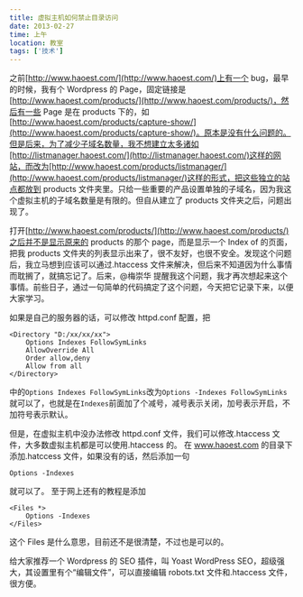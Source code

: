 ```yaml
---
title: 虚拟主机如何禁止目录访问
date: 2013-02-27
time: 上午
location: 教室
tags: ['技术']
---
```


之前[http://www.haoest.com/](http://www.haoest.com/)上有一个 bug，最早的时候，我有个 Wordpress 的 Page，固定链接是[http://www.haoest.com/products/](http://www.haoest.com/products/)，然后有一些 Page 是在 products 下的，如[http://www.haoest.com/products/capture-show/](http://www.haoest.com/products/capture-show/)。原本是没有什么问题的。但是后来，为了减少子域名数量，我不想建立太多诸如[http://listmanager.haoest.com/](http://listmanager.haoest.com/)这样的网站，而改为[http://www.haoest.com/products/listmanager/](http://www.haoest.com/products/listmanager/)这样的形式，把这些独立的站点都放到 products 文件夹里。只给一些重要的产品设置单独的子域名，因为我这个虚拟主机的子域名数量是有限的。但自从建立了 products 文件夹之后，问题出现了。

打开[http://www.haoest.com/products/](http://www.haoest.com/products/)之后并不是显示原来的 products 的那个 page，而是显示一个 Index of 的页面，把我 products 文件夹的列表显示出来了，很不友好，也很不安全。发现这个问题后，我立马想到应该可以通过.htaccess 文件来解决，但后来不知道因为什么事情而耽搁了，就搞忘记了。后来，@梅崇华 提醒我这个问题，我才再次想起来这个事情。前些日子，通过一句简单的代码搞定了这个问题，今天把它记录下来，以便大家学习。

如果是自己的服务器的话，可以修改 httpd.conf 配置，把

```
<Directory "D:/xx/xx/xx">
    Options Indexes FollowSymLinks
    AllowOverride All
    Order allow,deny
    Allow from all
</Directory>
```

中的`Options Indexes FollowSymLinks`改为`Options -Indexes FollowSymLinks`就可以了，也就是在`Indexes`前面加了个减号，减号表示关闭，加号表示开启，不加符号表示默认。

但是，在虚拟主机中没办法修改 httpd.conf 文件，我们可以修改.htaccess 文件，大多数虚拟主机都是可以使用.htaccess 的。 在 www.haoest.com 的目录下添加.hatccess 文件，如果没有的话，然后添加一句

`Options -Indexes`

就可以了。 至于网上还有的教程是添加

```
<Files *>
    Options -Indexes
</Files>
```
这个 Files 是什么意思，目前还不是很清楚，不过也是可以的。

给大家推荐一个 Wordpress 的 SEO 插件，叫 Yoast WordPress SEO，超级强大，其设置里有个“编辑文件”，可以直接编辑 robots.txt 文件和.htaccess 文件，很方便。
